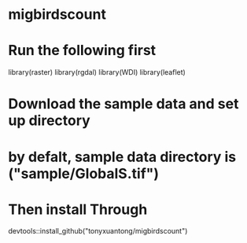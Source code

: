 # migbirdscount
# Run the following first
library(raster)
library(rgdal)
library(WDI)
library(leaflet)
# Download the sample data and set up directory
# by defalt, sample data directory is ("sample/GlobalS.tif")
# Then install Through
devtools::install_github("tonyxuantong/migbirdscount")
